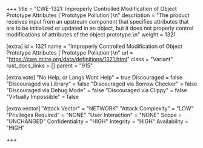 +++
title = "CWE-1321: Improperly Controlled Modification of Object Prototype Attributes ('Prototype Pollution')\n"
description = "The product receives input from an upstream component that specifies attributes that are to be initialized or updated in an object, but it does not properly control modifications of attributes of the object prototype.\n"
weight = 1321

[extra]
id = 1321
name = "Improperly Controlled Modification of Object Prototype Attributes ('Prototype Pollution')\n"
url = "https://cwe.mitre.org/data/definitions/1321.html"
class = "Variant"
rust_docs_links = []
parent = "915"

[extra.vote]
"No Help, or Langs Wont Help" = true
Discouraged = false
"Discouraged via Library" = false
"Discouraged via Borrow Checker" = false
"Discouraged via Debug Mode" = false
"Discouraged via Clippy" = false
"Virtually Impossible" = false

[extra.vector]
"Attack Vector" = "NETWORK"
"Attack Complexity" = "LOW"
"Privileges Required" = "NONE"
"User Interaction" = "NONE"
Scope = "UNCHANGED"
Confidentiality = "HIGH"
Integrity = "HIGH"
Availability = "HIGH"

+++
